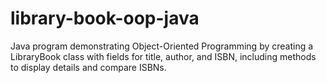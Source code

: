 # library-book-oop-java
Java program demonstrating Object-Oriented Programming by creating a LibraryBook class with fields for title, author, and ISBN, including methods to display details and compare ISBNs.
